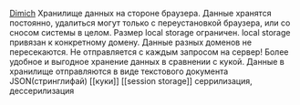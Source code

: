 [Dimich](https://youtu.be/DjrK3PN2_D4?t=815)
Хранилище данных на стороне браузера. Данные хранятся постоянно, удалиться могут только с переустановкой браузера, или со сносом системы в целом. Размер local storage ограничен. local storage привязан к конкретному домену. Данные разных доменов не пересекаются. Не отправляется с каждым запросом на сервер! Более удобное и выгодное хранение данных в сравнении с кукой. Данные в хранилище отправляются в виде текстового документа JSON(стринглифай)
[[куки]]
[[session storage]]
серрилизация, дессерилизация 